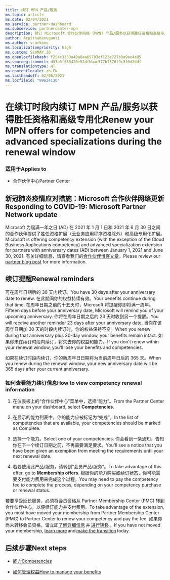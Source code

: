 ```yaml
---
title: 续订 MPN 产品/服务
ms.topic: article
ms.date: 02/04/2021
ms.service: partner-dashboard
ms.subservice: partnercenter-mpn
description: 续订 Microsoft 合作伙伴网络 (MPN) 产品/服务以获得胜任资格和高级专用化 - 续订时段开始于购买日期一周年后加一天。
author: ArpithaKanuganti
ms.author: v-arkanu
ms.localizationpriority: high
ms.custom: SEOMAY.20
ms.openlocfilehash: f254c3353a49a8aa65703ef123e727b0a9ac4a85
ms.sourcegitcommit: d37a3f353426e52dfbbac577b7576f9c3f6d2ddf
ms.translationtype: HT
ms.contentlocale: zh-CN
ms.lasthandoff: 02/06/2021
ms.locfileid: "99624130"
---
```

# <a name="renew-your-mpn-offers-for-competencies-and-advanced-specializations-during-the-renewal-window"></a><span data-ttu-id="22612-103">在续订时段内续订 MPN 产品/服务以获得胜任资格和高级专用化</span><span class="sxs-lookup"><span data-stu-id="22612-103">Renew your MPN offers for competencies and advanced specializations during the renewal window</span></span>

### <a name="applies-to"></a><span data-ttu-id="22612-104">适用于</span><span class="sxs-lookup"><span data-stu-id="22612-104">Applies to</span></span>

- <span data-ttu-id="22612-105">合作伙伴中心</span><span class="sxs-lookup"><span data-stu-id="22612-105">Partner Center</span></span>

## <a name="responding-to-covid-19-microsoft-partner-network-update"></a><span data-ttu-id="22612-106">新冠肺炎疫情应对措施：Microsoft 合作伙伴网络更新</span><span class="sxs-lookup"><span data-stu-id="22612-106">Responding to COVID-19: Microsoft Partner Network update</span></span>

<span data-ttu-id="22612-107">Microsoft 为届满一年之日 (AD) 在 2021 年 1 月 1 日和 2021 年 6 月 30 日之间的合作伙伴提供了胜任资格扩展（云业务应用程序资格除外）和高级专用化扩展。</span><span class="sxs-lookup"><span data-stu-id="22612-107">Microsoft is offering competency extension (with the exception of the Cloud Business Applications competency) and advanced specialization extension for partners with anniversary dates (AD) between January 1, 2021 and June 30, 2021.</span></span> <span data-ttu-id="22612-108">有关详细信息，请查看我们的[合作伙伴博客文章](https://blogs.partner.microsoft.com/mpn/responding-to-covid-19-microsoft-partner-network/)。</span><span class="sxs-lookup"><span data-stu-id="22612-108">Please review our [partner blog post](https://blogs.partner.microsoft.com/mpn/responding-to-covid-19-microsoft-partner-network/) for more information.</span></span>

## <a name="renewal-reminders"></a><span data-ttu-id="22612-109">续订提醒</span><span class="sxs-lookup"><span data-stu-id="22612-109">Renewal reminders</span></span>

<span data-ttu-id="22612-110">可在周年日期后的 30 天内续订。</span><span class="sxs-lookup"><span data-stu-id="22612-110">You have 30 days after your anniversary date to renew.</span></span> <span data-ttu-id="22612-111">在此期间你的权益持续有效。</span><span class="sxs-lookup"><span data-stu-id="22612-111">Your benefits continue during that time.</span></span> <span data-ttu-id="22612-112">在周年日期之前的十五天时，Microsoft 将提醒你即将满一周年。</span><span class="sxs-lookup"><span data-stu-id="22612-112">Fifteen days before your anniversary date, Microsoft will remind you of your upcoming anniversary.</span></span> <span data-ttu-id="22612-113">你将在周年日期之后的 23 天时收到另一个提醒。</span><span class="sxs-lookup"><span data-stu-id="22612-113">You will receive another reminder 23 days after your anniversary date.</span></span> <span data-ttu-id="22612-114">当你在该周年日期加 30 天的时段内续订时，你的权益保持不变。</span><span class="sxs-lookup"><span data-stu-id="22612-114">When you renew during that anniversary plus 30-day window, your benefits remain intact.</span></span> <span data-ttu-id="22612-115">如果你未在续订时段内续订，将失去你的权益和能力。</span><span class="sxs-lookup"><span data-stu-id="22612-115">If you don't renew within your renewal window, you'll lose your benefits and competencies.</span></span>

<span data-ttu-id="22612-116">如果在续订时段内续订，你的新周年日日期将为当前周年日后的 365 天。</span><span class="sxs-lookup"><span data-stu-id="22612-116">When you renew during the renewal window, your new anniversary date will be 365 days after your current anniversary.</span></span>

### <a name="how-to-view-competency-renewal-information"></a><span data-ttu-id="22612-117">如何查看能力续订信息</span><span class="sxs-lookup"><span data-stu-id="22612-117">How to view competency renewal information</span></span>

1. <span data-ttu-id="22612-118">在仪表板上的“合作伙伴中心”菜单中，选择“能力”。</span><span class="sxs-lookup"><span data-stu-id="22612-118">From the Partner Center menu on your dashboard, select **Competencies**.</span></span>  

2. <span data-ttu-id="22612-119">在显示的能力列表中，你的能力应被标记为“完成”。</span><span class="sxs-lookup"><span data-stu-id="22612-119">In the list of competencies that are available, your competencies should be marked as Complete.</span></span>  

3. <span data-ttu-id="22612-120">选择一个能力。</span><span class="sxs-lookup"><span data-stu-id="22612-120">Select one of your competencies.</span></span> <span data-ttu-id="22612-121">你会看到一条通知，告知你在下一个续订日期之前，不再需要满足要求。</span><span class="sxs-lookup"><span data-stu-id="22612-121">You'll see a notice that you have been given an exemption from meeting the requirements until your next renewal date.</span></span>

4. <span data-ttu-id="22612-122">若要使用此产品/服务，请转到“会员产品/服务”。</span><span class="sxs-lookup"><span data-stu-id="22612-122">To take advantage of this offer, go to **Membership offers**.</span></span> <span data-ttu-id="22612-123">根据你的能力购买或续订状态，你可能需要支付能力费用来完成这个过程。</span><span class="sxs-lookup"><span data-stu-id="22612-123">You may need to pay the competency fee to complete the process, depending on your competency purchase or renewal status.</span></span>

<span data-ttu-id="22612-124">若要享受延长服务，必须将会员资格从 Partner Membership Center (PMC) 转到合作伙伴中心，以便续订能力并支付费用。</span><span class="sxs-lookup"><span data-stu-id="22612-124">To take advantage of the extension, you must have moved your membership from Partner Membership Center (PMC) to Partner Center to renew your competency and pay the fee.</span></span> <span data-ttu-id="22612-125">如果你尚未转移会员资格，请立即[了解详细信息](prepare-pmc-pc-migration.md) 并 [进行转移](https://partners.microsoft.com/partnerprogram/Welcome.aspx) 。</span><span class="sxs-lookup"><span data-stu-id="22612-125">If you have not moved your membership, [learn more](prepare-pmc-pc-migration.md) and [make the transition](https://partners.microsoft.com/partnerprogram/Welcome.aspx) today.</span></span>  

## <a name="next-steps"></a><span data-ttu-id="22612-126">后续步骤</span><span class="sxs-lookup"><span data-stu-id="22612-126">Next steps</span></span>

- [<span data-ttu-id="22612-127">能力</span><span class="sxs-lookup"><span data-stu-id="22612-127">Competencies</span></span>](learn-about-competencies.md)

- [<span data-ttu-id="22612-128">如何管理权益</span><span class="sxs-lookup"><span data-stu-id="22612-128">How to manage your benefits</span></span>](manage-your-partner-network-benefits.md)

